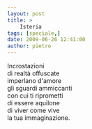```yaml
---
layout: post
title: >
    Isteria
tags: [speciale,]
date: 2009-06-26 12:41:00
author: pietro
---
```

Incrostazioni<br/>di realtà offuscate<br/>imperlano d'amore<br/>gli sguardi ammiccanti<br/>con cui ti riprometti<br/>di essere aquilone<br/>di viver come vive<br/>la tua immaginazione.
